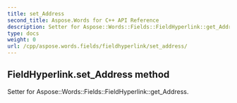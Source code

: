 ```yaml
---
title: set_Address
second_title: Aspose.Words for C++ API Reference
description: Setter for Aspose::Words::Fields::FieldHyperlink::get_Address. 
type: docs
weight: 0
url: /cpp/aspose.words.fields/fieldhyperlink/set_address/
---
```

## FieldHyperlink.set_Address method


Setter for Aspose::Words::Fields::FieldHyperlink::get_Address. 

